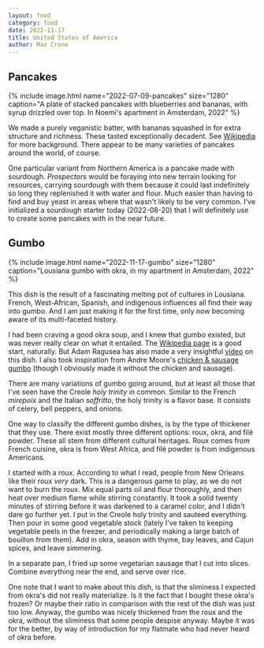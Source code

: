 ```yaml
---
layout: food
category: food
date: 2022-11-17
title: United States of America
author: Max Crone
---
```


## Pancakes

{% include image.html name="2022-07-09-pancakes" size="1280" caption="A plate of stacked pancakes with blueberries and bananas, with syrup drizzled over top. In Noemi's apartment in Amsterdam, 2022" %}

We made a purely veganistic batter, with bananas squashed in for extra structure and richness.
These tasted exceptionally decadent.
See [Wikipedia](https://en.wikipedia.org/wiki/Pancake#United_States_and_Canada) for more background.
There appear to be many varieties of pancakes around the world, of course.

One particular variant from Northern America is a pancake made with sourdough.
*Prospectors* would be foraying into new terrain looking for resources, carrying sourdough with them because it could last indefinitely so long they replenished it with water and flour.
Much easier than having to find and buy yeast in areas where that wasn't likely to be very common.
I've initialized a sourdough starter today (2022-08-20) that I will definitely use to create some pancakes with in the near future.

## Gumbo

{% include image.html name="2022-11-17-gumbo" size="1280" caption="Lousiana gumbo with okra, in my apartment in Amsterdam, 2022" %}

This dish is the result of a fascinating melting pot of cultures in Lousiana.
French, West-African, Spanish, and indigenous influences all find their way into gumbo.
And I am just making it for the first time, only now becoming aware of its multi-faceted history.

I had been craving a good okra soup, and I knew that gumbo existed, but was never really clear on what it entailed.
The [Wikipedia page](https://en.wikipedia.org/wiki/Gumbo) is a good start, naturally.
But Adam Ragusea has also made a very insightful [video](https://www.youtube.com/watch?v=O_JVE8Hw6HY) on this dish.
I also took inspiration from Andre Moore's [chicken & sausage gumbo](https://birthedintofatherhood.com/2017/02/27/mardi-gras-chicken-sausage-gumbo-recipe/) (though I obviously made it without the chicken and sausage).

There are many variations of gumbo going around, but at least all those that I've seen have the Creole *holy trinity* in common.
Similar to the French *mirepoix* and the Italian *soffritto*, the holy trinity is a flavor base.
It consists of celery, bell peppers, and onions.

One way to classify the different gumbo dishes, is by the type of thickener that they use.
There exist mostly three different options: roux, okra, and filé powder.
These all stem from different cultural heritages.
Roux comes from French cuisine, okra is from West Africa, and filé powder is from indigenous Americans.

I started with a roux.
According to what I read, people from New Orleans like their roux *very* dark.
This is a dangerous game to play, as we do not want to burn the roux.
Mix equal parts oil and flour thoroughly, and then heat over medium flame while stirring constantly.
It took a solid twenty minutes of stirring before it was darkened to a caramel color, and I didn't dare go further yet.
I put in the Creole holy trinity and sauteed everything.
Then pour in some good vegetable stock (lately I've taken to keeping vegetable peels in the freezer, and periodically making a large batch of bouillon from them).
Add in okra, season with thyme, bay leaves, and Cajun spices, and leave simmering.

In a separate pan, I fried up some vegetarian sausage that I cut into slices.
Combine everything near the end, and serve over rice.

One note that I want to make about this dish, is that the sliminess I expected from okra's did not really materialize.
Is it the fact that I bought these okra's frozen?
Or maybe their ratio in comparison with the rest of the dish was just too low.
Anyway, the gumbo was nicely thickened from the roux and the okra, without the sliminess that some people despise anyway.
Maybe it was for the better, by way of introduction for my flatmate who had never heard of okra before.
